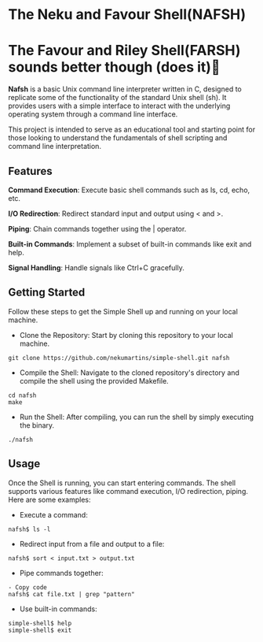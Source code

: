 # The Neku and Favour Shell(NAFSH)

# The Favour and Riley Shell(FARSH) sounds better though (does it)🙂

**Nafsh** is a basic Unix command line interpreter written in C, designed to replicate some of the functionality of the standard Unix shell (sh). It provides users with a simple interface to interact with the underlying operating system through a command line interface.

This project is intended to serve as an educational tool and starting point for those looking to understand the fundamentals of shell scripting and command line interpretation.

## Features
**Command Execution**: Execute basic shell commands such as ls, cd, echo, etc.

**I/O Redirection**: Redirect standard input and output using < and >.

**Piping**: Chain commands together using the | operator.

**Built-in Commands**: Implement a subset of built-in commands like exit and help.

**Signal Handling**: Handle signals like Ctrl+C gracefully.

## Getting Started
Follow these steps to get the Simple Shell up and running on your local machine.

- Clone the Repository: Start by cloning this repository to your local machine.
```shell
git clone https://github.com/nekumartins/simple-shell.git nafsh
```
- Compile the Shell: Navigate to the cloned repository's directory and compile the shell using the provided Makefile.

```shell
cd nafsh
make
``` 
- Run the Shell: After compiling, you can run the shell by simply executing the binary.

```shell
./nafsh
```
## Usage
Once the Shell is running, you can start entering commands. The shell supports various features like command execution, I/O redirection, piping. Here are some examples:

- Execute a command:

```shell
nafsh$ ls -l
```
- Redirect input from a file and output to a file:

```shell
nafsh$ sort < input.txt > output.txt
```
- Pipe commands together:

```shell
- Copy code
nafsh$ cat file.txt | grep "pattern"
```

- Use built-in commands:

```shell
simple-shell$ help
simple-shell$ exit
```

